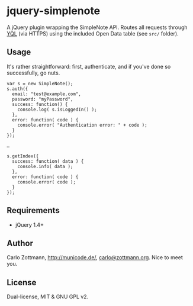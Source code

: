 # jquery-simplenote

A jQuery plugin wrapping the SimpleNote API.  Routes all requests through
[YQL](http://developer.yahoo.com/yql/) (via HTTPS) using the included
Open Data table (see `src/` folder).


## Usage

It's rather straightforward: first, authenticate, and if you've done so
successfully, go nuts.

    var s = new SimpleNote();
    s.auth({
      email: "test@example.com",
      password: "myPassword",
      success: function() {
        console.log( s.isLoggedIn() );
      },
      error: function( code ) {
        console.error( "Authentication error: " + code );
      }
    });
    
    …
    
    s.getIndex({
      success: function( data ) {
        console.info( data );
      },
      error: function( code ) {
        console.error( code );
      }
    });
    
    
## Requirements

* jQuery 1.4+


## Author

Carlo Zottmann, http://municode.de/, carlo@zottmann.org.  Nice to meet you.


## License

Dual-license, MIT & GNU GPL v2.
